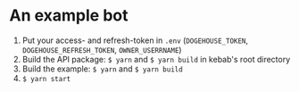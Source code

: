 # An example bot
1. Put your access- and refresh-token in `.env` (`DOGEHOUSE_TOKEN`, `DOGEHOUSE_REFRESH_TOKEN`, `OWNER_USERRNAME`)
2. Build the API package: `$ yarn` and `$ yarn build` in kebab's root directory
3. Build the example: `$ yarn` and `$ yarn build`
4. `$ yarn start`
